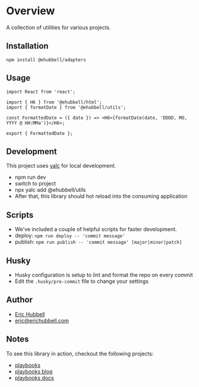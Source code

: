 # Overview
 A collection of utilities for various projects.

## Installation
```
npm install @ehubbell/adapters
```

## Usage
```tsx
import React from 'react';

import { H6 } from '@ehubbell/html';
import { formatDate } from '@ehubbell/utils';

const FormattedDate = ({ date }) => <H6>{formatDate(date, 'DDDD, MO, YYYY @ HH:MMa')}</H6>;

export { FormattedDate };

```

## Development
This project uses [yalc](https://npmjs.com/package/yalc) for local development.
- npm run dev
- switch to project
- npx yalc add @ehubbell/utils
- After that, this library should hot reload into the consuming application

## Scripts
- We've included a couple of helpful scripts for faster development.
- deploy: `npm run deploy -- 'commit message'`
- publish: `npm run publish -- 'commit message' [major|minor|patch]`

## Husky
- Husky configuration is setup to lint and format the repo on every commit
- Edit the `.husky/pre-commit` file to change your settings

## Author
- [Eric Hubbell](http://www.erichubbell.com)
- eric@erichubbell.com

## Notes
To see this library in action, checkout the following projects:
- [playbooks](https://www.playbooks.xyz)
- [playbooks blog](https://blog.playbooks.xyz)
- [playbooks docs](https://docs.playbooks.xyz)
